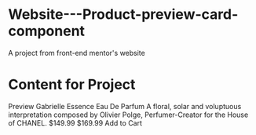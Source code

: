 # Website---Product-preview-card-component
A project from front-end mentor's website

# Content for Project
Preview Gabrielle Essence Eau De Parfum 
A floral, solar and voluptuous interpretation 
composed by Olivier Polge, 
Perfumer-Creator for the House of CHANEL. 
$149.99 $169.99 
Add to Cart
